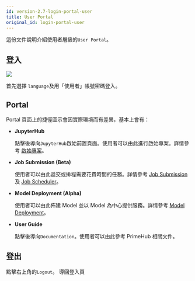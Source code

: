 ```yaml
---
id: version-2.7-login-portal-user
title: User Portal
original_id: login-portal-user
---
```


這份文件說明介紹使用者層級的`User Portal`。

## 登入

![](assets/login_1.png)

首先選擇 `language`及用「使用者」帳號密碼登入。

## Portal

Portal 頁面上的捷徑圖示會因實際環境而有差異，基本上會有：

+ **JupyterHub**

    點擊後導向`JupyterHub`啟始前置頁面。使用者可以由此進行啟始專案。詳情參考 [啟始專案](launch-project)。

+ **Job Submission (Beta)**

    使用者可以由此遞交或排程需要花費時間的任務。詳情參考 [Job Submission](../job-submission-cht) 及 [Job Scheduler](../job-scheduling-feature-cht)。

+ **Model Deployment (Alpha)**

    使用者可以由此佈建 Model 並以 Model 為中心提供服務。詳情參考 [Model Deployment](../model-deployment-feature)。


+ **User Guide**

    點擊後導向`Documentation`。使用者可以由此參考 PrimeHub 相關文件。



## 登出

點擊右上角的`Logout`。 導回登入頁
